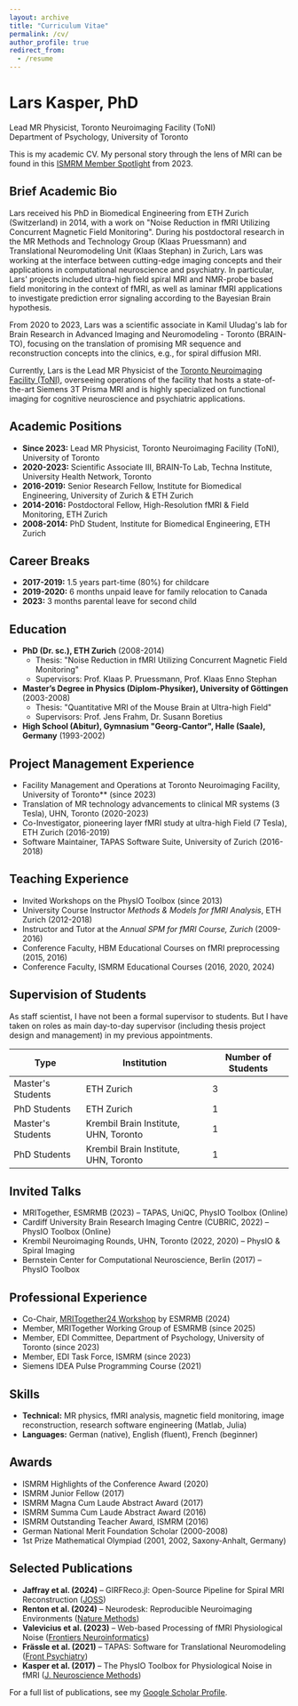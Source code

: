 ```yaml
---
layout: archive
title: "Curriculum Vitae"
permalink: /cv/
author_profile: true
redirect_from:
  - /resume
---
```


# Lars Kasper, PhD  
Lead MR Physicist, Toronto Neuroimaging Facility (ToNI)  
Department of Psychology, University of Toronto  

This is my academic CV. My personal story through the lens of MRI can be found in this [ISMRM Member Spotlight](https://www.ismrm.org/member-spotlight/lars-kasper/) from 2023.

## Brief Academic Bio
Lars received his PhD in Biomedical Engineering from ETH Zurich (Switzerland) in 2014, with a work on "Noise Reduction in fMRI Utilizing Concurrent Magnetic Field Monitoring". During his postdoctoral research in the MR Methods and Technology Group (Klaas Pruessmann) and Translational Neuromodeling Unit (Klaas Stephan) in Zurich, Lars was working at the interface between cutting-edge imaging concepts and their applications in computational neuroscience and psychiatry. In particular, Lars' projects included ultra-high field spiral MRI and NMR-probe based field monitoring in the context of fMRI, as well as laminar fMRI applications to investigate prediction error signaling according to the Bayesian Brain hypothesis.
 
From 2020 to 2023, Lars was a scientific associate in Kamil Uludag's lab for Brain Research in Advanced Imaging and Neuromodeling - Toronto (BRAIN-TO), focusing on the translation of promising MR sequence and reconstruction concepts into the clinics, e.g., for spiral diffusion MRI.

Currently, Lars is the Lead MR Physicist of the [Toronto Neuroimaging Facility (ToNI)](https://toni.psych.utoronto.ca), overseeing operations of the facility that hosts a state-of-the-art Siemens 3T Prisma MRI and is highly specialized on functional imaging for cognitive neuroscience and psychiatric applications.


## Academic Positions  
- **Since 2023:** Lead MR Physicist, Toronto Neuroimaging Facility (ToNI), University of Toronto  
- **2020-2023:** Scientific Associate III, BRAIN-To Lab, Techna Institute, University Health Network, Toronto  
- **2016-2019:** Senior Research Fellow, Institute for Biomedical Engineering, University of Zurich & ETH Zurich  
- **2014-2016:** Postdoctoral Fellow, High-Resolution fMRI & Field Monitoring, ETH Zurich  
- **2008-2014:** PhD Student, Institute for Biomedical Engineering, ETH Zurich  

## Career Breaks  
- **2017-2019:** 1.5 years part-time (80%) for childcare  
- **2019-2020:** 6 months unpaid leave for family relocation to Canada  
- **2023:** 3 months parental leave for second child  

## Education  
- **PhD (Dr. sc.), ETH Zurich** (2008-2014)  
  - Thesis: "Noise Reduction in fMRI Utilizing Concurrent Magnetic Field Monitoring"  
  - Supervisors: Prof. Klaas P. Pruessmann, Prof. Klaas Enno Stephan  
- **Master’s Degree in Physics (Diplom-Physiker), University of Göttingen** (2003-2008)  
  - Thesis: "Quantitative MRI of the Mouse Brain at Ultra-high Field"  
  - Supervisors: Prof. Jens Frahm, Dr. Susann Boretius  
- **High School (Abitur), Gymnasium "Georg-Cantor", Halle (Saale), Germany** (1993-2002)  

## Project Management Experience  
- Facility Management and Operations at Toronto Neuroimaging Facility, University of Toronto** (since 2023)  
- Translation of MR technology advancements to clinical MR systems (3 Tesla), UHN, Toronto (2020-2023)  
- Co-Investigator, pioneering layer fMRI study at ultra-high Field (7 Tesla), ETH Zurich (2016-2019)  
- Software Maintainer, TAPAS Software Suite, University of Zurich (2016-2018)  

## Teaching Experience  
- Invited Workshops on the PhysIO Toolbox (since 2013)  
- University Course Instructor *Methods & Models for fMRI Analysis*, ETH Zurich (2012-2018)  
- Instructor and Tutor at the *Annual SPM for fMRI Course, Zurich* (2009-2016)  
- Conference Faculty, HBM Educational Courses on fMRI preprocessing (2015, 2016)  
- Conference Faculty, ISMRM Educational Courses (2016, 2020, 2024)  

## Supervision of Students  
As staff scientist, I have not been a formal supervisor to students. But I have taken on roles as main day-to-day supervisor (including thesis project design and management) in my previous appointments.

| Type  | Institution  | Number of Students  |
|-------|-------------|--------------------|
| Master's Students | ETH Zurich  | 3 |
| PhD Students  | ETH Zurich  | 1 |
| Master's Students | Krembil Brain Institute, UHN, Toronto | 1 |
| PhD Students  | Krembil Brain Institute, UHN, Toronto | 1 |

## Invited Talks  
- MRITogether, ESMRMB (2023) – TAPAS, UniQC, PhysIO Toolbox (Online)  
- Cardiff University Brain Research Imaging Centre (CUBRIC, 2022) – PhysIO Toolbox (Online)  
- Krembil Neuroimaging Rounds, UHN, Toronto (2022, 2020) – PhysIO & Spiral Imaging  
- Bernstein Center for Computational Neuroscience, Berlin (2017) – PhysIO Toolbox  

## Professional Experience  
- Co-Chair, [MRITogether24 Workshop](https://mritogether.esmrmb.org) by ESMRMB (2024)  
- Member, MRITogether Working Group of ESMRMB (since 2025)  
- Member, EDI Committee, Department of Psychology, University of Toronto (since 2023)  
- Member, EDI Task Force, ISMRM (since 2023) 
- Siemens IDEA Pulse Programming Course (2021) 

## Skills  
- **Technical:** MR physics, fMRI analysis, magnetic field monitoring, image reconstruction, research software engineering (Matlab, Julia)  
- **Languages:** German (native), English (fluent), French (beginner)  

## Awards  
- ISMRM Highlights of the Conference Award (2020)  
- ISMRM Junior Fellow (2017)
- ISMRM Magna Cum Laude Abstract Award (2017)  
- ISMRM Summa Cum Laude Abstract Award (2016)
- ISMRM Outstanding Teacher Award, ISMRM (2016) 
- German National Merit Foundation Scholar (2000-2008)  
- 1st Prize Mathematical Olympiad (2001, 2002, Saxony-Anhalt, Germany)

## Selected Publications  
- **Jaffray et al. (2024)** – GIRFReco.jl: Open-Source Pipeline for Spiral MRI Reconstruction ([JOSS](https://doi.org/10.21105/joss.05877))  
- **Renton et al. (2024)** – Neurodesk: Reproducible Neuroimaging Environments ([Nature Methods](https://doi.org/10.1038/s41592-023-02145-x))  
- **Valevicius et al. (2023)** – Web-based Processing of fMRI Physiological Noise ([Frontiers Neuroinformatics](https://doi.org/10.3389/fninf.2023.1251023))  
- **Frässle et al. (2021)** – TAPAS: Software for Translational Neuromodeling ([Front Psychiatry](https://doi.org/10.3389/fpsyt.2021.680811))  
- **Kasper et al. (2017)** – The PhysIO Toolbox for Physiological Noise in fMRI ([J. Neuroscience Methods](https://doi.org/10.1016/j.jneumeth.2016.10.019))  

For a full list of publications, see my [Google Scholar Profile](https://scholar.google.com/citations?user=PL1XGecAAAAJ).

